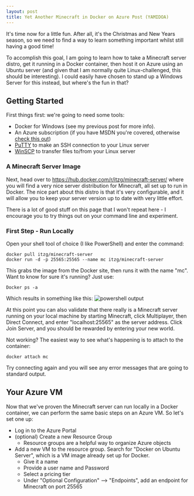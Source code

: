 ```yaml
---
layout: post
title: Yet Another Minecraft in Docker on Azure Post (YAMIDOA)
---
```

It's time now for a little fun. After all, it's the Christmas and New Years season, so we need to find a way to learn something important whilst still having a good time!

To accomplish this goal, I am going to learn how to take a Minecraft server distro, get it running in a Docker container, then host it on Azure using an Ubuntu server (and given that I am normally quite Linux-challenged, this should be interesting). I could easily have chosen to stand up a Windows Server for this instead, but where's the fun in that?

## Getting Started

First things first: we're going to need some tools:
  * Docker for Windows (see my previous post for more info).
  * An Azure subscription (if you have MSDN you're covered, otherwise [check this out](https://azure.microsoft.com/en-us/free/))
  * [PuTTY](http://www.chiark.greenend.org.uk/~sgtatham/putty/download.html) to make an SSH connection to your Linux server
  * [WinSCP](https://winscp.net/eng/download.php) to transfer files to/from your Linux server

### A Minecraft Server Image
Next, head over to https://hub.docker.com/r/itzg/minecraft-server/ where you will find a very nice server distribution for Minecraft, all set up to run in Docker. The nice part about this distro is that it's very configurable, and it will allow you to keep your server version up to date with very little effort.

There is a lot of good stuff on this page that I won't repeat here - I encourage you to try things out on your command line and experiment.

### First Step - Run Locally
Open your shell tool of choice (I like PowerShell) and enter the command:
```
docker pull itzg/minecraft-server
docker run -d -p 25565:25565 --name mc itzg/minecraft-server
```
This grabs the image from the Docker site, then runs it with the name "mc". Want to know for sure it's running? Just use:
```
Docker ps -a
```
Which results in something like this: 
![powershell output](https://raw.githubusercontent.com/tdallmann/tdallmann.github.io/master/images/ps.PNG)

At this point you can also validate that there really is a Minecraft server running on your local machine by starting Minecraft, click Multiplayer, then Direct Connect, and enter "localhost:25565" as the server address. Click Join Server, and you should be rewarded by entering your new world.

Not working? The easiest way to see what's happening is to attach to the container:
```
docker attach mc
```
Try connecting again and you will see any error messages that are going to standard output.

## Your Azure VM
Now that we've proven the Minecraft server can run locally in a Docker container, we can perform the same basic steps on an Azure VM. So let's set one up:

  * Log in to the Azure Portal
  * (optional) Create a new Resource Group
    * Resource groups are a helpful way to organize Azure objects
  * Add a new VM to the resource group. Search for "Docker on Ubuntu Server", which is a VM image already set up for Docker.
    * Give it a name
    * Provide a user name and Password
    * Select a pricing tier
    * Under "Optional Configuration" --> "Endpoints", add an endpoint for Minecraft on port 25565
